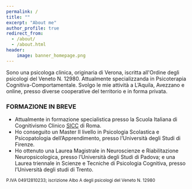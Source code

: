 ```yaml
---
permalink: /
title: ""
excerpt: "About me"
author_profile: true
redirect_from: 
  - /about/
  - /about.html
header:
    image: banner_homepage.png
---
```




<!--### _Stai affrontando un periodo complesso e desideri uno spazio di ascolto?_-->

<!--### _La tua memoria ti sembra meno affidabile di un tempo?_-->

<!--### _Vorresti un supporto nello studio su misura per te?_-->


Sono una psicologa clinica, originaria di Verona, iscritta all'Ordine degli psicologi del Veneto N. 12980. Attualmente specializzanda in Psicoterapia Cognitiva-Comportamentale.  Svolgo le mie attività a L’Aquila, Avezzano e online, presso diverse cooperative del territorio e in forma privata. 

### FORMAZIONE IN BREVE 
- Attualmente in formazione specialistica presso la Scuola Italiana di Cognitivismo Clinico [SICC](https://apc.it/) di Roma. 
- Ho conseguito un Master II livello in Psicologia Scolastica e Psicopatologia dell’Apprendimento, presso l’Università degli Studi di Firenze.
- Ho ottenuto una Laurea Magistrale in Neuroscienze e Riabilitazione Neuropsicologica, presso l’Università degli Studi di Padova; e una Laurea triennale in Scienze e Tecniche di Psicologia Cognitiva, presso l’Università degli studi di Trento.

<sub>P.IVA 04912810233; iscrizione Albo A degli psicologi del Veneto N. 12980</sub>
